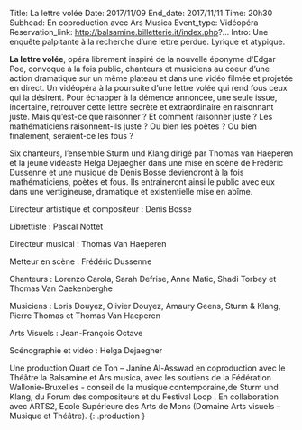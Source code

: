 Title: La lettre volée
Date: 2017/11/09
End_date: 2017/11/11
Time: 20h30
Subhead: En coproduction avec Ars Musica
Event_type: Vidéopéra
Reservation_link: http://balsamine.billetterie.it/index.php?...
Intro: Une enquête palpitante à la recherche d’une lettre perdue. Lyrique et atypique.


**La lettre volée**, opéra librement inspiré de la nouvelle éponyme d'Edgar Poe, convoque à la fois public, chanteurs et musiciens au coeur d’une action dramatique sur un même plateau et dans une vidéo filmée et projetée en direct. Un vidéopéra à la poursuite d’une lettre volée qui rend fous ceux qui la désirent. Pour échapper à la démence annoncée, une seule issue, incertaine, retrouver cette lettre secrète et extraordinaire en raisonnant juste. Mais qu’est-ce que raisonner ? Et comment raisonner juste ? Les mathématiciens raisonnent-ils juste ? Ou bien les poètes ? Ou bien finalement, seraient-ce les fous ?

Six chanteurs, l’ensemble Sturm und Klang dirigé par Thomas van Haeperen et la jeune vidéaste Helga Dejaegher dans une mise en scène de Frédéric Dussenne et une musique de Denis Bosse deviendront à la fois mathématiciens, poètes et fous. Ils entraineront ainsi le public avec eux dans une vertigineuse, dramatique et existentielle mise en abîme.

Directeur artistique et compositeur
:    Denis Bosse

Librettiste
:    Pascal Nottet

Directeur musical
:    Thomas Van Haeperen

Metteur en scène
:    Frédéric Dussenne

Chanteurs
:    Lorenzo Carola, Sarah Defrise, Anne Matic, Shadi Torbey et Thomas Van Caekenberghe

Musiciens
:    Loris Douyez, Olivier Douyez, Amaury Geens, Sturm & Klang, Pierre Thomas et Thomas Van Haeperen

Arts Visuels
:    Jean-François Octave

Scénographie et vidéo
:    Helga Dejaegher

Une production Quart de Ton – Janine Al-Asswad en coproduction avec le Théâtre la Balsamine et Ars musica, avec les soutiens de la Fédération Wallonie-Bruxelles  - conseil de la musique contemporaine,de Sturm und Klang, du Forum des compositeurs et du Festival Loop . En collaboration avec ARTS2, Ecole Supérieure des Arts de Mons (Domaine Arts visuels – Musique et Théâtre).
{: .production }
